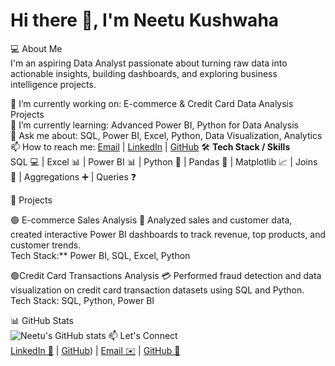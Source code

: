 # Hi there 👋, I'm Neetu Kushwaha

💻 About Me  
I'm an aspiring Data Analyst passionate about turning raw data into actionable insights, building dashboards, and exploring business intelligence projects.

🔭 I’m currently working on: E-commerce & Credit Card Data Analysis Projects  
🌱 I’m currently learning: Advanced Power BI, Python for Data Analysis  
💬 Ask me about: SQL, Power BI, Excel, Python, Data Visualization, Analytics  
📫 How to reach me: [Email](neetukushwaha517@gmail.com) | [LinkedIn](https://www.linkedin.com/in/neetu-kushwaha-240123330?utm_source=share&utm_campaign=share_via&utm_content=profile&utm_medium=android_app) | [GitHub](https://github.com/neetukushwaha93/Neetu_kushwaha)
🛠️ **Tech Stack / Skills**  
SQL 💻 | Excel 📊 | Power BI 📊 | Python 🐍 | Pandas 🐼 | Matplotlib 📈 | Joins 🔗 | Aggregations ➕ | Queries ❓

💼 Projects

🟢 E-commerce Sales Analysis 🛒 
Analyzed sales and customer data, created interactive Power BI dashboards to track revenue, top products, and customer trends.  
Tech Stack:** Power BI, SQL, Excel, Python

🟢Credit Card Transactions Analysis 💳 
Performed fraud detection and data visualization on credit card transaction datasets using SQL and Python.  
Tech Stack: SQL, Python, Power BI

📊 GitHub Stats  
![Neetu's GitHub stats](https://github.com/neetukushwaha93/Neetu_kushwaha)
📫 Let's Connect  
[LinkedIn 🔗](https://www.linkedin.com/in/neetu-kushwaha-240123330?utm_source=share&utm_campaign=share_via&utm_content=profile&utm_medium=android_app) | [GitHub](https://github.com/neetukushwaha93/Neetu_kushwaha)) | [Email ✉️](neetukushwaha517@gmail.com) | [GitHub 🐙](https://github.com/NeetuKushwaha)
